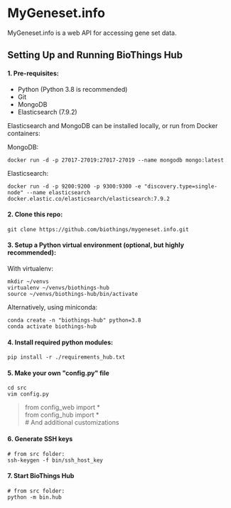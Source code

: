 # MyGeneset.info

MyGeneset.info is a web API for accessing gene set data.

## Setting Up and Running BioThings Hub


#### 1. Pre-requisites:

- Python (Python 3.8 is recommended)
- Git
- MongoDB
- Elasticsearch (7.9.2)

Elasticsearch and MongoDB can be installed locally, or run from Docker containers:

MongoDB:

    docker run -d -p 27017-27019:27017-27019 --name mongodb mongo:latest

Elasticsearch:

    docker run -d -p 9200:9200 -p 9300:9300 -e "discovery.type=single-node" --name elasticsearch docker.elastic.co/elasticsearch/elasticsearch:7.9.2

#### 2. Clone this repo:


    git clone https://github.com/biothings/mygeneset.info.git


#### 3. Setup a Python virtual environment (optional, but highly recommended):

With virtualenv:

    mkdir ~/venvs
    virtualenv ~/venvs/biothings-hub
    source ~/venvs/biothings-hub/bin/activate


Alternatively, using miniconda:

    conda create -n "biothings-hub" python=3.8 
    conda activate biothings-hub


#### 4. Install required python modules:


    pip install -r ./requirements_hub.txt


#### 5. Make your own "config.py" file


    cd src
    vim config.py
    
   >from config_web import *  
   >from config_hub import *  
   >&#35; And additional customizations

#### 6. Generate SSH keys

    # from src folder:
    ssh-keygen -f bin/ssh_host_key

#### 7. Start BioThings Hub

    # from src folder:
    python -m bin.hub

